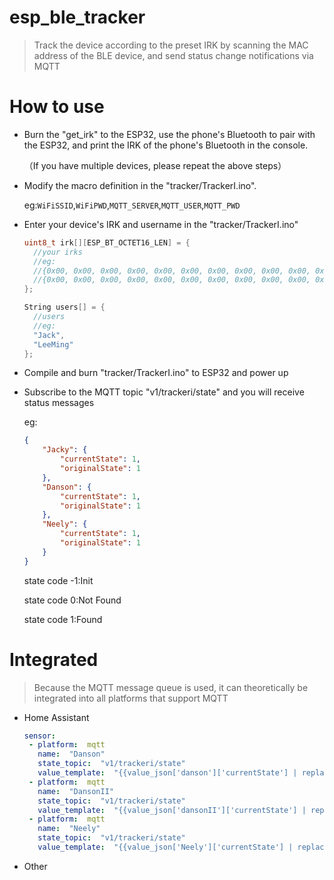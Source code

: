 # esp_ble_tracker

> Track the device according to the preset IRK by scanning the MAC address of the BLE device, and send status change notifications via MQTT

# How to use

- Burn the "get_irk" to the ESP32, use the phone's Bluetooth to pair with the ESP32, and print the IRK of the phone's Bluetooth in the console.

  （If you have multiple devices, please repeat the above steps）

- Modify the macro definition in the "tracker/TrackerI.ino".

  eg:`WiFiSSID`,`WiFiPWD`,`MQTT_SERVER`,`MQTT_USER`,`MQTT_PWD`

- Enter your device's IRK and username in the "tracker/TrackerI.ino"

  ```c++
  uint8_t irk[][ESP_BT_OCTET16_LEN] = {
    //your irks
    //eg:
    //{0x00, 0x00, 0x00, 0x00, 0x00, 0x00, 0x00, 0x00, 0x00, 0x00, 0x00, 0x00, 0x00, 0x00, 0x00, 0x00},
    //{0x00, 0x00, 0x00, 0x00, 0x00, 0x00, 0x00, 0x00, 0x00, 0x00, 0x00, 0x00, 0x00, 0x00, 0x00, 0x00}
  };
  ```

  ``` c++
  String users[] = {
    //users
    //eg:
    "Jack", 
    "LeeMing"
  };
  ```

- Compile and burn "tracker/TrackerI.ino" to ESP32 and power up

- Subscribe to the MQTT topic "v1/trackeri/state" and you will receive status messages

  eg:

  ```json
  {
      "Jacky": {
          "currentState": 1,
          "originalState": 1
      },
      "Danson": {
          "currentState": 1,
          "originalState": 1
      },
      "Neely": {
          "currentState": 1,
          "originalState": 1
      }
  }
  ```

  state code -1:Init

  state code 0:Not Found

  state code 1:Found

# Integrated

> Because the MQTT message queue is used, it can theoretically be integrated into all platforms that support MQTT

- Home Assistant

  ```yaml
  sensor:
   - platform:  mqtt
     name:  "Danson"
     state_topic:  "v1/trackeri/state"
     value_template:  "{{value_json['danson']['currentState'] | replace('1','At home') | replace('0','Leave home')}}"
   - platform:  mqtt
     name:  "DansonII"
     state_topic:  "v1/trackeri/state"
     value_template:  "{{value_json['dansonII']['currentState'] | replace('1','At home') | replace('0','Leave home')}}"
   - platform:  mqtt
     name:  "Neely"
     state_topic:  "v1/trackeri/state"
     value_template:  "{{value_json['Neely']['currentState'] | replace('1','At home') | replace('0','Leave home')}}"
  ```

  

- Other

